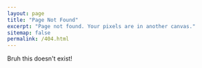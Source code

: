 ```yaml
---
layout: page
title: "Page Not Found"
excerpt: "Page not found. Your pixels are in another canvas."
sitemap: false
permalink: /404.html
---
```


Bruh this doesn't exist!

<script type="text/javascript">
  var GOOG_FIXURL_LANG = 'en';
  var GOOG_FIXURL_SITE = '{{ site.github.url }}'
</script>
<script type="text/javascript"
  src="//linkhelp.clients.google.com/tbproxy/lh/wm/fixurl.js">
</script>
